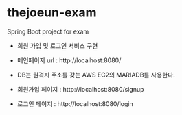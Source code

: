 # thejoeun-exam
Spring Boot project for exam

- 회원 가입 및 로그인 서비스 구현

- 메인페이지 url : http://localhost:8080/

- DB는 원격지 주소를 갖는 AWS EC2의 MARIADB를 사용한다.
- 회원가입 페이지 : http://localhost:8080/signup
- 로그인 페이지 : http://localhost:8080/login